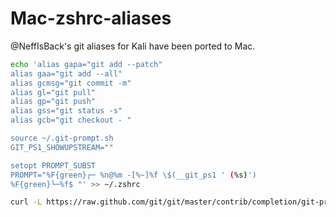 # Mac-zshrc-aliases


@NeffIsBack's git aliases for Kali have been ported to Mac.

```bash
echo 'alias gapa="git add --patch"
alias gaa="git add --all"
alias gcmsg="git commit -m"
alias gl="git pull"
alias gp="git push"
alias gss="git status -s"
alias gcb="git checkout - "

source ~/.git-prompt.sh
GIT_PS1_SHOWUPSTREAM=""

setopt PROMPT_SUBST 
PROMPT="%F{green}┌─ %n@%m -[%~]%f \$(__git_ps1 ' (%s)') 
%F{green}└─%f$ "' >> ~/.zshrc

curl -L https://raw.github.com/git/git/master/contrib/completion/git-prompt.sh >> ~/.zshrc
```
